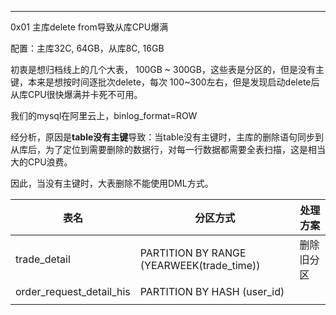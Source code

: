 ----

0x01 主库delete from导致从库CPU爆满



配置：主库32C, 64GB，从库8C, 16GB

初衷是想归档线上的几个大表， 100GB ~ 300GB，这些表是分区的，但是没有主键，本来是想按时间逐批次delete，每次 100~300左右，但是发现启动delete后从库CPU很快爆满并卡死不可用。

我们的mysql在阿里云上，binlog_format=ROW

经分析，原因是**table没有主键**导致：当table没有主键时，主库的删除语句同步到从库后，为了定位到需要删除的数据行，对每一行数据都需要全表扫描，这是相当大的CPU浪费。

因此，当没有主键时，大表删除不能使用DML方式。



| 表名                     | 分区方式                                  | 处理方案   |
| ------------------------ | ----------------------------------------- | ---------- |
| trade_detail             | PARTITION BY RANGE (YEARWEEK(trade_time)) | 删除旧分区 |
| order_request_detail_his | PARTITION BY HASH (user_id)               |            |
|                          |                                           |            |



